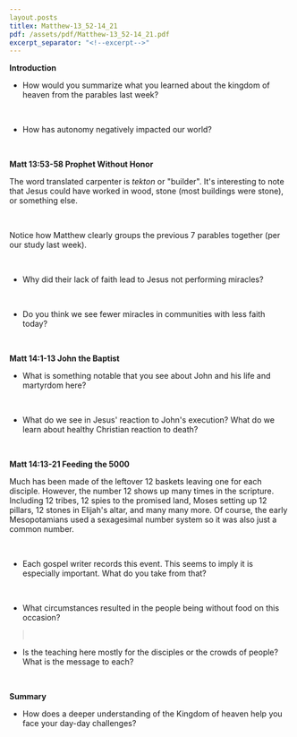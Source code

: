 ```yaml
---
layout.posts
titlex: Matthew-13_52-14_21
pdf: /assets/pdf/Matthew-13_52-14_21.pdf
excerpt_separator: "<!--excerpt-->"
---
```

**Introduction**

-   How would you summarize what you learned about the kingdom of heaven
    from the parables last week?

 

-   How has autonomy negatively impacted our world?

 <!--excerpt-->

**Matt 13:53-58 Prophet Without Honor**

The word translated carpenter is *tekton* or \"builder\". It\'s
interesting to note that Jesus could have worked in wood, stone (most
buildings were stone), or something else.

 

Notice how Matthew clearly groups the previous 7 parables together (per
our study last week).

 

-   Why did their lack of faith lead to Jesus not performing miracles?

 

-   Do you think we see fewer miracles in communities with less faith
    today?

 

**Matt 14:1-13 John the Baptist**

-   What is something notable that you see about John and his life and
    martyrdom here?

 

-   What do we see in Jesus' reaction to John\'s execution? What do we
    learn about healthy Christian reaction to death?

 

**Matt 14:13-21 Feeding the 5000**

Much has been made of the leftover 12 baskets leaving one for each
disciple. However, the number 12 shows up many times in the scripture.
Including 12 tribes, 12 spies to the promised land, Moses setting up 12
pillars, 12 stones in Elijah\'s altar, and many many more. Of course,
the early Mesopotamians used a sexagesimal number system so it was also
just a common number.

 

-   Each gospel writer records this event. This seems to imply it is
    especially important. What do you take from that?

 

-   What circumstances resulted in the people being without food on this
    occasion?

>  

-   Is the teaching here mostly for the disciples or the crowds of
    people? What is the message to each?

 

**Summary**

-   How does a deeper understanding of the Kingdom of heaven help you
    face your day-day challenges?
